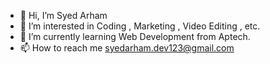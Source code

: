 - 👋 Hi, I’m Syed Arham
- 👀 I’m interested in Coding , Marketing , Video Editing , etc.
- 🌱 I’m currently learning Web Development from Aptech.
- 📫 How to reach me syedarham.dev123@gmail.com
  

<!---
Arham-Dev19/Arham-Dev19 is a ✨ special ✨ repository because its `README.md` (this file) appears on your GitHub profile.
You can click the Preview link to take a look at your changes.
--->
